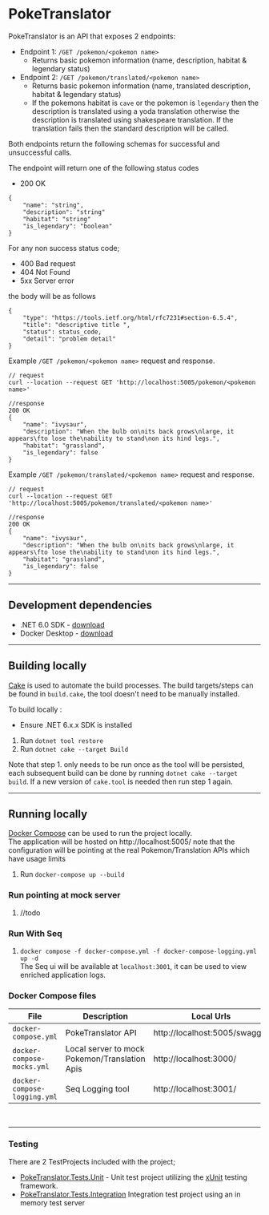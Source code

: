 # PokeTranslator


PokeTranslator is an API that exposes 2 endpoints:

* Endpoint 1: `/GET /pokemon/<pokemon name>`
    * Returns basic pokemon information (name, description, habitat & legendary status)
* Endpoint 2: `/GET /pokemon/translated/<pokemon name>`
    * Returns basic pokemon information (name, translated description, habitat & legendary status)
    * If the pokemons habitat is `cave` or the pokemon is `legendary` then the description is translated using a yoda translation otherwise the description is translated using shakespeare translation. If the translation fails then the standard description will be called.

Both endpoints return the following schemas for successful and unsuccessful calls.


The endpoint will return one of the following status codes

* 200 OK 
```
{
    "name": "string",
    "description": "string"
    "habitat": "string"
    "is_legendary": "boolean"
}
```



For any non success status code;

* 400 Bad request 
* 404 Not Found
* 5xx Server error

the body will be as follows

```
{
    "type": "https://tools.ietf.org/html/rfc7231#section-6.5.4",
    "title": "descriptive title ",
    "status": status_code,
    "detail": "problem detail"
}
```

Example `/GET /pokemon/<pokemon name>` request and response.
```
// request
curl --location --request GET 'http://localhost:5005/pokemon/<pokemon name>'

//response
200 OK
{
    "name": "ivysaur",
    "description": "When the bulb on\nits back grows\nlarge, it appears\fto lose the\nability to stand\non its hind legs.",
    "habitat": "grassland",
    "is_legendary": false
}
```

Example `/GET /pokemon/translated/<pokemon name>` request and response.
```
// request
curl --location --request GET 'http://localhost:5005/pokemon/translated/<pokemon name>'

//response
200 OK
{
    "name": "ivysaur",
    "description": "When the bulb on\nits back grows\nlarge, it appears\fto lose the\nability to stand\non its hind legs.",
    "habitat": "grassland",
    "is_legendary": false
}
```


____

## Development dependencies

- .NET 6.0 SDK - [download](https://dotnet.microsoft.com/download)
- Docker Desktop - [download](https://www.docker.com/get-started)
___
## Building locally

[Cake](https://cakebuild.net/) is used to automate the build processes.
The build targets/steps can be found in `build.cake`, the tool doesn't need to be manually installed.

To build locally :

* Ensure .NET 6.x.x SDK is installed

1. Run `dotnet tool restore`  
2. Run `dotnet cake --target Build`

Note that step 1. only needs to be run once as the tool will be persisted, each subsequent build can be done by running `dotnet cake --target build`. If a new version of `cake.tool` is needed then run step 1 again. 
___
## Running locally

[Docker Compose](https://docs.docker.com/compose/) can be used to run the project locally.  
The application will be hosted on http://localhost:5005/ note that the configuration will be pointing at the real Pokemon/Translation APIs which have usage limits

1. Run `docker-compose up --build` 

### Run pointing at mock server
1. //todo

### Run With Seq
1. `docker compose -f docker-compose.yml -f docker-compose-logging.yml up -d` <br> The Seq ui will be available at `localhost:3001`, it can be used to view enriched application logs. 



### Docker Compose files

| File                                | Description                                                         | Local Urls                            |
| ----------------------------------- | ------------------------------------------------------------------- | ------------------------------------- |
| `docker-compose.yml`                | PokeTranslator API                                                  | http://localhost:5005/swagger         |
| `docker-compose-mocks.yml`          | Local server to mock Pokemon/Translation Apis                       | http://localhost:3000/                |
| `docker-compose-logging.yml`        | Seq Logging tool                                                    | http://localhost:3001/                | 
</br>

___ 
### Testing
There are 2 TestProjects included with the project;


* [PokeTranslator.Tests.Unit](https://github.com/tombiddulph/PokeTranslator/tree/main/test/PokeTranslator.Tests.Unit) - Unit test project utilizing the [xUnit](https://xunit.net/)  testing framework.
 * [PokeTranslator.Tests.Integration](https://github.com/tombiddulph/PokeTranslator/tree/main/test/PokeTranslator.Tests.Integration) Integration test project using an in memory test server